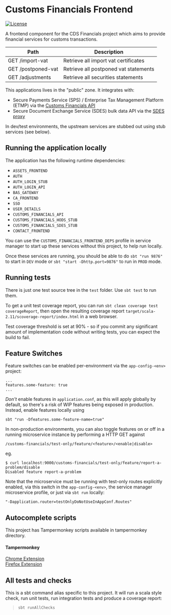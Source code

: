 
# Customs Financials Frontend

[![License](https://img.shields.io/badge/License-Apache%202.0-blue.svg)](https://opensource.org/licenses/Apache-2.0)

A frontend component for the CDS Financials project which aims to provide financial services for customs 
transactions.

| Path                                                                   | Description                                                                                       |
| ---------------------------------------------------------------------  | ------------------------------------------------------------------------------------------------- |
| GET  /import-vat                                                       | Retrieve all import vat certificates                                                           |                
| GET  /postponed-vat                                                    | Retrieve all postponed vat statements                                                          |                
| GET  /adjustments                                                      | Retrieve all securities statements                                                           |                


This applications lives in the "public" zone. It integrates with:

* Secure Payments Service (SPS) / Enterprise Tax Management Platform (ETMP) via the [Customs Financials API](https://github.com/hmrc/customs-financials-api)
* Secure Document Exchange Service (SDES) bulk data API via the [SDES proxy](https://github.com/hmrc/secure-data-exchange-proxy)

In dev/test environments, the upstream services are stubbed out using stub services (see below).

## Running the application locally

The application has the following runtime dependencies:

* `ASSETS_FRONTEND`
* `AUTH`
* `AUTH_LOGIN_STUB`
* `AUTH_LOGIN_API`
* `BAS_GATEWAY`
* `CA_FRONTEND`
* `SSO`
* `USER_DETAILS`
* `CUSTOMS_FINANCIALS_API`
* `CUSTOMS_FINANCIALS_HODS_STUB`
* `CUSTOMS_FINANCIALS_SDES_STUB`
* `CONTACT_FRONTEND`
 
You can use the `CUSTOMS_FINANCIALS_FRONTEND_DEPS` profile in service manager to start up these services without this
project, to help run locally.

Once these services are running, you should be able to do `sbt "run 9876"` to start in `DEV` mode or 
`sbt "start -Dhttp.port=9876"` to run in `PROD` mode.

## Running tests

There is just one test source tree in the `test` folder. Use `sbt test` to run them.

To get a unit test coverage report, you can run `sbt clean coverage test coverageReport`,
then open the resulting coverage report `target/scala-2.11/scoverage-report/index.html` in a web browser.

Test coverage threshold is set at 90% - so if you commit any significant amount of implementation code without writing tests, you can expect the build to fail.

## Feature Switches

Feature switches can be enabled per-environment via the `app-config-<env>` project:

    ...
    features.some-feature: true
    ...

*Don't* enable features in `application.conf`, as this will apply globally by default,
so there's a risk of WIP features being exposed in production.
Instead, enable features locally using

    sbt "run -Dfeatures.some-feature-name=true"

In non-production environments,
you can also toggle features on or off in a running microservice instance
by performing a HTTP GET against

    /customs-financials/test-only/feature/<feature>/<enable|disable>

eg.

    $ curl localhost:9000/customs-financials/test-only/feature/report-a-problem/disable
    Disabled feature report-a-problem
    
Note that the microservice must be running with test-only routes explicitly enabled,
via this switch in the `app-config-<env>`, the service manager microservice profile,
or just via `sbt run` locally:

    "-Dapplication.router=testOnlyDoNotUseInAppConf.Routes"


## Autocomplete scripts 

This project has Tampermonkey scripts available in tampermonkey directory.

#### Tampermonkey
[Chrome Extension](https://chrome.google.com/webstore/detail/tampermonkey/dhdgffkkebhmkfjojejmpbldmpobfkfo?hl=en)<br>
[Firefox Extension](https://addons.mozilla.org/pl/firefox/addon/tampermonkey/)

## All tests and checks

This is a sbt command alias specific to this project. It will run a scala style check, run unit tests, run integration
tests and produce a coverage report:

> `sbt runAllChecks`
